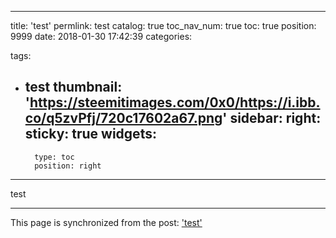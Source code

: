 
---
title: 'test'
permlink: test
catalog: true
toc_nav_num: true
toc: true
position: 9999
date: 2018-01-30 17:42:39
categories:

tags:
- test
thumbnail: 'https://steemitimages.com/0x0/https://i.ibb.co/q5zvPfj/720c17602a67.png'
sidebar:
    right:
        sticky: true
widgets:
    -
        type: toc
        position: right
---


test

- - -

This page is synchronized from the post: ['test'](https://steempeak.com/@jacobyu/897-hj-test)
